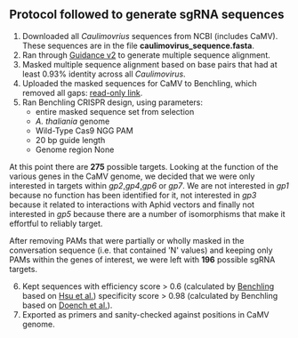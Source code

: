 ## Protocol followed to generate sgRNA sequences

1. Downloaded all *Caulimovrius* sequences from NCBI (includes CaMV).
   These sequences are in the file **caulimovirus_sequence.fasta**.
2. Ran through [Guidance v2](http://guidance.tau.ac.il/ver2/) to generate multiple sequence alignment.
3. Masked multiple sequence alignment based on base pairs that had at least 0.93% identity
   across all *Caulimovirus*.
4. Uploaded the masked sequences for CaMV to Benchling, which removed all gaps:
   [read-only link](https://benchling.com/s/If62yXXo/edit).
5. Ran Benchling CRISPR design, using parameters:
      * entire masked sequence set from selection
      * *A. thaliania* genome
      * Wild-Type Cas9 NGG PAM
      * 20 bp guide length
      * Genome region None

At this point there are **275** possible targets. Looking at the function of the various genes in the CaMV
genome, we decided that we were only interested in targets within *gp2*,*gp4*,*gp6* or *gp7*. We are
not interested in *gp1* because no function has been identified for it, not interested in *gp3* because it
related to interactions with Aphid vectors and finally not interested in *gp5* because there are a number
of isomorphisms that make it effortful to reliably target.

After removing PAMs that were partially or wholly masked in the conversation sequence (i.e. that contained
'N' values) and keeping only PAMs within the genes of interest, we were left with **196** possible
sgRNA targets.

   6. Kept sequences with efficiency score > 0.6 (calculated by [Benchling](https://benchling.com/) based on
   [Hsu et al.](http://crispr.mit.edu/about)) specificity score > 0.98 (calculated by
   Benchling based on [Doench et al.](http://www.nature.com/nbt/journal/v32/n12/abs/nbt.3026.html)).
7. Exported as primers and sanity-checked against positions in CaMV genome.
